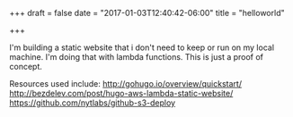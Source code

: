 +++
draft = false
date = "2017-01-03T12:40:42-06:00"
title = "helloworld"

+++

I'm building a static website that i don't need to keep or run on my local machine. I'm doing that with lambda functions. This is just a proof of concept.

Resources used include:
http://gohugo.io/overview/quickstart/
http://bezdelev.com/post/hugo-aws-lambda-static-website/
https://github.com/nytlabs/github-s3-deploy
